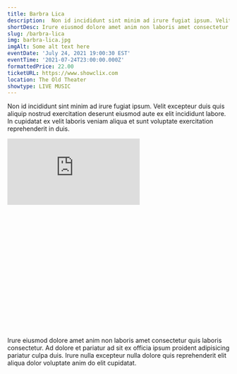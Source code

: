 ```yaml
---
title: Barbra Lica
description:  Non id incididunt sint minim ad irure fugiat ipsum. Velit excepteur duis quis aliquip nostrud exercitation deserunt eiusmod aute ex elit incididunt labore. In cupidatat ex velit laboris veniam aliqua et sunt voluptate exercitation reprehenderit in duis.
shortDesc: Irure eiusmod dolore amet anim non laboris amet consectetur.
slug: /barbra-lica
img: barbra-lica.jpg
imgAlt: Some alt text here
eventDate: 'July 24, 2021 19:00:30 EST'
eventTime: '2021-07-24T23:00:00.000Z'
formattedPrice: 22.00
ticketURL: https://www.showclix.com
location: The Old Theater
showtype: LIVE MUSIC 
---
```


Non id incididunt sint minim ad irure fugiat ipsum. Velit excepteur duis quis aliquip nostrud exercitation deserunt eiusmod aute ex elit incididunt labore. In cupidatat ex velit laboris veniam aliqua et sunt voluptate exercitation reprehenderit in duis.

<div class="relative h-0 mt-4" style="padding-bottom: 56.25%">
  <iframe src="https://www.youtube.com/embed/TZDSHoqV20w" class="absolute top-0 left-0 w-full h-full" frameborder="0" allow="accelerometer; clipboard-write; encrypted-media; gyroscope;" allowfullscreen></iframe>
</div>
  


Irure eiusmod dolore amet anim non laboris amet consectetur quis laboris consectetur. Ad dolore et pariatur ad sit ex officia ipsum proident adipisicing pariatur culpa duis. Irure nulla excepteur nulla dolore quis reprehenderit elit aliqua dolor voluptate anim do elit cupidatat.
